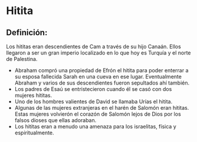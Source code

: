 # Hitita

## Definición: 

Los hititas eran descendientes de Cam a través de su hijo Canaán. Ellos llegaron a ser un gran imperio localizado en lo que hoy es Turquía y el norte de Palestina.

* Abraham compró una propiedad de Efrón el hitita para poder enterrar a su esposa fallecida Sarah en una  cueva en ese lugar. Eventualmente Abraham y varios de sus descendientes fueron sepultados ahí también.
* Los padres de Esaú se entristecieron cuando él se casó con dos mujeres hititas.
* Uno de los hombres valientes de David se llamaba Urías el hitita.
* Algunas de las mujeres extranjeras en el harén de Salomón eran hititas.  Estas mujeres volvierón el corazón de Salomón lejos de Dios por los falsos dioses que ellas adoraban.
* Los hititas eran a menudo una amenaza para los israelitas, física y espiritualmente.

